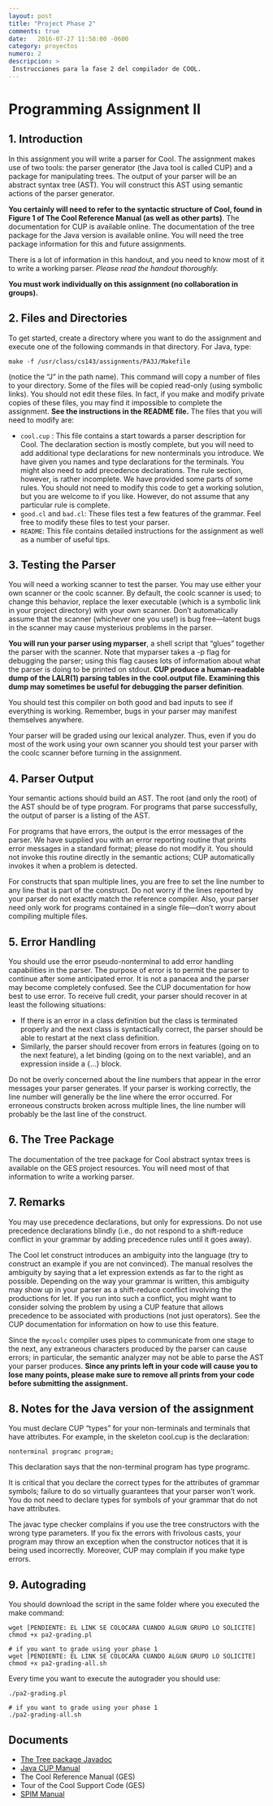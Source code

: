 ```yaml
---
layout: post
title: "Project Phase 2"
comments: true
date:   2016-07-27 11:58:00 -0600
category: proyectos
numero: 2
descripcion: >
 Instrucciones para la fase 2 del compilador de COOL.
---
```


# Programming Assignment II

## 1. Introduction

In this assignment you will write a parser for Cool. The assignment makes use of two tools: the parser generator (the Java tool is called CUP) and a package for manipulating trees. The output of your parser will be an abstract syntax tree (AST). You will construct this AST using semantic actions of the parser generator.

**You certainly will need to refer to the syntactic structure of Cool, found in Figure 1 of The Cool Reference Manual (as well as other parts)**. The documentation for CUP is available online. The documentation of the tree package for the Java version is available online. You will need the tree package information for this and future assignments.

There is a lot of information in this handout, and you need to know most of it to write a working parser. _Please read the handout thoroughly._

**You must work individually on this assignment (no collaboration in groups).**

## 2. Files and Directories

To get started, create a directory where you want to do the assignment and execute one of the following commands in that directory.  For Java, type:

```
make -f /usr/class/cs143/assignments/PA3J/Makefile
```
(notice the “J” in the path name). This command will copy a number of files to your directory. Some of the files will be copied read-only (using symbolic links). You should not edit these files. In fact, if you make and modify private copies of these files, you may find it impossible to complete the assignment. **See the instructions in the README file.** The files that you will need to modify are:


* `cool.cup` : This file contains a start towards a parser description for Cool. The declaration section is mostly complete, but you will need to add additional type declarations for new nonterminals you introduce. We have given you names and type declarations for the terminals. You might also need to add precedence declarations. The rule section, however, is rather incomplete. We have provided some parts of some rules. You should not need to modify this code to get a working solution, but you are welcome to if you like. However, do not assume that any particular rule is complete.
* `good.cl` and `bad.cl`: These files test a few features of the grammar. Feel free to modify these files to test your parser.
* `README`: This file contains detailed instructions for the assignment as well as a number of useful tips.


## 3. Testing the Parser
You will need a working scanner to test the parser. You may use either your own scanner or the coolc scanner. By default, the coolc scanner is used; to change this behavior, replace the lexer executable (which is a symbolic link in your project directory) with your own scanner. Don’t automatically assume that the scanner (whichever one you use!) is bug free—latent bugs in the scanner may cause mysterious problems in the parser.

**You will run your parser using myparser**, a shell script that “glues” together the parser with the scanner. Note that myparser takes a -p flag for debugging the parser; using this flag causes lots of information about what the parser is doing to be printed on stdout. **CUP produce a human-readable dump of the LALR(1) parsing tables in the cool.output file. Examining this dump may sometimes be useful for debugging the parser definition**.

You should test this compiler on both good and bad inputs to see if everything is working. Remember, bugs in your parser may manifest themselves anywhere.

Your parser will be graded using our lexical analyzer. Thus, even if you do most of the work using your own scanner you should test your parser with the coolc scanner before turning in the assignment.

## 4. Parser Output
Your semantic actions should build an AST. The root (and only the root) of the AST should be of type program. For programs that parse successfully, the output of parser is a listing of the AST.

For programs that have errors, the output is the error messages of the parser. We have supplied you with an error reporting routine that prints error messages in a standard format; please do not modify it. You should not invoke this routine directly in the semantic actions; CUP automatically invokes it when a problem is detected.

For constructs that span multiple lines, you are free to set the line number to any line that is part of the construct. Do not worry if the lines reported by your parser do not exactly match the reference compiler. Also, your parser need only work for programs contained in a single file—don’t worry about compiling multiple files.

## 5. Error Handling
You should use the error pseudo-nonterminal to add error handling capabilities in the parser. The purpose of error is to permit the parser to continue after some anticipated error. It is not a panacea and the parser may become completely confused. See the CUP documentation for how best to use error. To receive full credit, your parser should recover in at least the following situations:

* If there is an error in a class definition but the class is terminated properly and the next class is syntactically correct, the parser should be able to restart at the next class definition.
* Similarly, the parser should recover from errors in features (going on to the next feature), a let binding (going on to the next variable), and an expression inside a {...} block.

Do not be overly concerned about the line numbers that appear in the error messages your parser generates. If your parser is working correctly, the line number will generally be the line where the error occurred. For erroneous constructs broken across multiple lines, the line number will probably be the last line of the construct.

## 6. The Tree Package
The documentation of the tree package for Cool abstract syntax trees is available on the GES project resources. You will need most of that information to write a working parser.

## 7. Remarks

You may use precedence declarations, but only for expressions. Do not use precedence declarations blindly (i.e., do not respond to a shift-reduce conflict in your grammar by adding precedence rules until it goes away).

The Cool let construct introduces an ambiguity into the language (try to construct an example if you are not convinced). The manual resolves the ambiguity by saying that a let expression extends as far to the right as possible. Depending on the way your grammar is written, this ambiguity may show up in your parser as a shift-reduce conflict involving the productions for let. If you run into such a conflict, you might want to consider solving the problem by using a CUP feature that allows precedence to be associated with productions (not just operators). See the CUP documentation for information on how to use this feature.

Since the `mycoolc` compiler uses pipes to communicate from one stage to the next, any extraneous characters produced by the parser can cause errors; in particular, the semantic analyzer may not be able to parse the AST your parser produces. **Since any prints left in your code will cause you to lose many points, please make sure to remove all prints from your code before submitting the assignment.**

## 8. Notes for the Java version of the assignment
You must declare CUP “types” for your non-terminals and terminals that have attributes. For example, in the skeleton cool.cup is the declaration:

```
nonterminal programc program;
```
This declaration says that the non-terminal program has type programc.

It is critical that you declare the correct types for the attributes of grammar symbols; failure to do so virtually guarantees that your parser won’t work. You do not need to declare types for symbols of your grammar that do not have attributes.

The javac type checker complains if you use the tree constructors with the wrong type parameters. If you fix the errors with frivolous casts, your program may throw an exception when the constructor notices that it is being used incorrectly. Moreover, CUP may complain if you make type errors.

## 9. Autograding
You should download the script in the same folder where you executed the make command:
```shell
wget [PENDIENTE: EL LINK SE COLOCARA CUANDO ALGUN GRUPO LO SOLICITE]
chmod +x pa2-grading.pl

# if you want to grade using your phase 1
wget [PENDIENTE: EL LINK SE COLOCARA CUANDO ALGUN GRUPO LO SOLICITE]
chmod +x pa2-grading-all.sh
```

Every time you want to execute the autograder you should use:
```shell
./pa2-grading.pl

# if you want to grade using your phase 1
./pa2-grading-all.sh
```

## Documents
* [The Tree package Javadoc](http://web.stanford.edu/class/cs143/javadoc/cool_ast/)
* [Java CUP Manual](http://www2.cs.tum.edu/projects/cup/manual.html)
* The Cool Reference Manual (GES)
* Tour of the Cool Support Code (GES)
* [SPIM Manual](http://web.stanford.edu/class/cs143/materials/SPIM_Manual.pdf)

